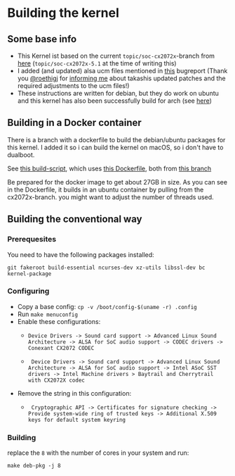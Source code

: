 # Building the kernel

## Some base info

- This Kernel ist based on the current `topic/soc-cx2072x`-branch from [here](https://git.kernel.org/pub/scm/linux/kernel/git/tiwai/sound.git?h=topic%2Fsoc-cx2072x-5.1) (`topic/soc-cx2072x-5.1` at the time of writing this)
- I added (and updated) alsa ucm files mentioned in [this](https://bugzilla.kernel.org/show_bug.cgi?id=115531#c41) bugreport (Thank you  [@roethigj](https://github.com/roethigj) for [informing me](https://github.com/heikomat/linux/issues/8#issuecomment-493793106) about takashis updated patches and the required adjustments to the ucm files!)
- These instructions are written for debian, but they do work on ubuntu and this kernel has also been successfully build for arch (see [here](https://github.com/Grippy98/Asus-E200HA-Linux-Post-Install-Script/issues/30#issuecomment-404034681))

## Building in a Docker container

There is a branch with a dockerfile to build the debian/ubuntu packages for this kernel. I added it so i can build the kernel on macOS, so i don't have to dualboot.

See [this build-script](https://github.com/heikomat/linux/blob/dockerized_deb_build/build.sh), which uses [this Dockerfile](https://github.com/heikomat/linux/blob/dockerized_deb_build/Dockerfile), both from [this branch](https://github.com/heikomat/linux/tree/dockerized_deb_build)

Be prepared for the docker image to get about 27GB in size. As you can see in the Dockerfile, it builds in an ubuntu container by pulling from the cx2072x-branch. you might want to adjust the number of threads used.

## Building the conventional way

### Prerequesites

You need to have the following packages installed:
```
git fakeroot build-essential ncurses-dev xz-utils libssl-dev bc kernel-package
```

### Configuring

- Copy a base config: `cp -v /boot/config-$(uname -r) .config`
- Run `make menuconfig`
- Enable these configurations:
  - ```
    Device Drivers -> Sound card support -> Advanced Linux Sound Architecture -> ALSA for SoC audio support -> CODEC drivers -> Conexant CX2072 CODEC
    ```
  - ```
     Device Drivers -> Sound card support -> Advanced Linux Sound Architecture -> ALSA for SoC audio support -> Intel ASoC SST drivers -> Intel Machine drivers > Baytrail and Cherrytrail with CX2072X codec
     ```
- Remove the string in this configuration:
  - ```
     Cryptographic API -> Certificates for signature checking -> Provide system-wide ring of trusted keys -> Additional X.509 keys for default system keyring
    ```

### Building

replace the `8` with the number of cores in your system and run:
```
make deb-pkg -j 8
```
